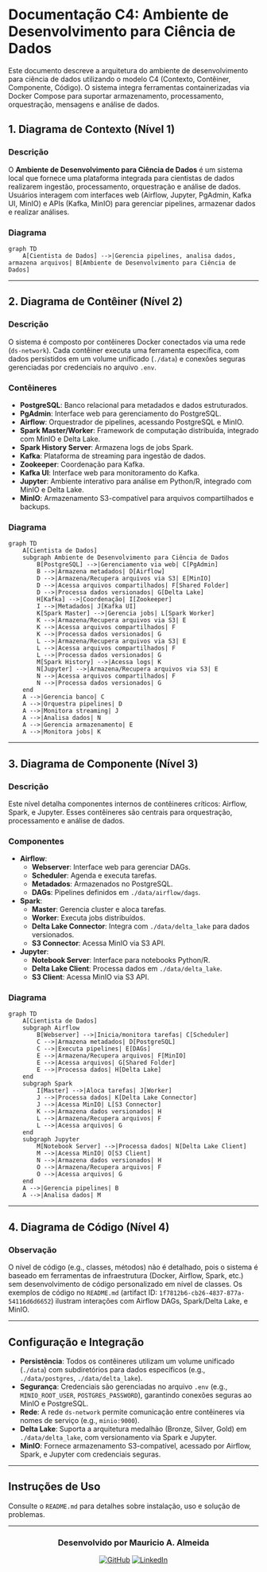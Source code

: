 # Documentação C4: Ambiente de Desenvolvimento para Ciência de Dados

Este documento descreve a arquitetura do ambiente de desenvolvimento para ciência de dados utilizando o modelo C4 (Contexto, Contêiner, Componente, Código). O sistema integra ferramentas containerizadas via Docker Compose para suportar armazenamento, processamento, orquestração, mensagens e análise de dados.

## 1. Diagrama de Contexto (Nível 1)

### Descrição
O **Ambiente de Desenvolvimento para Ciência de Dados** é um sistema local que fornece uma plataforma integrada para cientistas de dados realizarem ingestão, processamento, orquestração e análise de dados. Usuários interagem com interfaces web (Airflow, Jupyter, PgAdmin, Kafka UI, MinIO) e APIs (Kafka, MinIO) para gerenciar pipelines, armazenar dados e realizar análises.

### Diagrama
```mermaid
graph TD
    A[Cientista de Dados] -->|Gerencia pipelines, analisa dados, armazena arquivos| B[Ambiente de Desenvolvimento para Ciência de Dados]
```

---

## 2. Diagrama de Contêiner (Nível 2)

### Descrição
O sistema é composto por contêineres Docker conectados via uma rede (`ds-network`). Cada contêiner executa uma ferramenta específica, com dados persistidos em um volume unificado (`./data`) e conexões seguras gerenciadas por credenciais no arquivo `.env`.

### Contêineres
- **PostgreSQL**: Banco relacional para metadados e dados estruturados.
- **PgAdmin**: Interface web para gerenciamento do PostgreSQL.
- **Airflow**: Orquestrador de pipelines, acessando PostgreSQL e MinIO.
- **Spark Master/Worker**: Framework de computação distribuída, integrado com MinIO e Delta Lake.
- **Spark History Server**: Armazena logs de jobs Spark.
- **Kafka**: Plataforma de streaming para ingestão de dados.
- **Zookeeper**: Coordenação para Kafka.
- **Kafka UI**: Interface web para monitoramento do Kafka.
- **Jupyter**: Ambiente interativo para análise em Python/R, integrado com MinIO e Delta Lake.
- **MinIO**: Armazenamento S3-compatível para arquivos compartilhados e backups.

### Diagrama
```mermaid
graph TD
    A[Cientista de Dados]
    subgraph Ambiente de Desenvolvimento para Ciência de Dados
        B[PostgreSQL] -->|Gerenciamento via web| C[PgAdmin]
        B -->|Armazena metadados| D[Airflow]
        D -->|Armazena/Recupera arquivos via S3| E[MinIO]
        D -->|Acessa arquivos compartilhados| F[Shared Folder]
        D -->|Processa dados versionados| G[Delta Lake]
        H[Kafka] -->|Coordenação| I[Zookeeper]
        I -->|Metadados| J[Kafka UI]
        K[Spark Master] -->|Gerencia jobs| L[Spark Worker]
        K -->|Armazena/Recupera arquivos via S3| E
        K -->|Acessa arquivos compartilhados| F
        K -->|Processa dados versionados| G
        L -->|Armazena/Recupera arquivos via S3| E
        L -->|Acessa arquivos compartilhados| F
        L -->|Processa dados versionados| G
        M[Spark History] -->|Acessa logs| K
        N[Jupyter] -->|Armazena/Recupera arquivos via S3| E
        N -->|Acessa arquivos compartilhados| F
        N -->|Processa dados versionados| G
    end
    A -->|Gerencia banco| C
    A -->|Orquestra pipelines| D
    A -->|Monitora streaming| J
    A -->|Analisa dados| N
    A -->|Gerencia armazenamento| E
    A -->|Monitora jobs| K
```

---

## 3. Diagrama de Componente (Nível 3)

### Descrição
Este nível detalha componentes internos de contêineres críticos: Airflow, Spark, e Jupyter. Esses contêineres são centrais para orquestração, processamento e análise de dados.

### Componentes
- **Airflow**:
  - **Webserver**: Interface web para gerenciar DAGs.
  - **Scheduler**: Agenda e executa tarefas.
  - **Metadados**: Armazenados no PostgreSQL.
  - **DAGs**: Pipelines definidos em `./data/airflow/dags`.
- **Spark**:
  - **Master**: Gerencia cluster e aloca tarefas.
  - **Worker**: Executa jobs distribuídos.
  - **Delta Lake Connector**: Integra com `./data/delta_lake` para dados versionados.
  - **S3 Connector**: Acessa MinIO via S3 API.
- **Jupyter**:
  - **Notebook Server**: Interface para notebooks Python/R.
  - **Delta Lake Client**: Processa dados em `./data/delta_lake`.
  - **S3 Client**: Acessa MinIO via S3 API.

### Diagrama
```mermaid
graph TD
    A[Cientista de Dados]
    subgraph Airflow
        B[Webserver] -->|Inicia/monitora tarefas| C[Scheduler]
        C -->|Armazena metadados| D[PostgreSQL]
        C -->|Executa pipelines| E[DAGs]
        E -->|Armazena/Recupera arquivos| F[MinIO]
        E -->|Acessa arquivos| G[Shared Folder]
        E -->|Processa dados| H[Delta Lake]
    end
    subgraph Spark
        I[Master] -->|Aloca tarefas| J[Worker]
        J -->|Processa dados| K[Delta Lake Connector]
        J -->|Acessa MinIO| L[S3 Connector]
        K -->|Armazena dados versionados| H
        L -->|Armazena/Recupera arquivos| F
        L -->|Acessa arquivos| G
    end
    subgraph Jupyter
        M[Notebook Server] -->|Processa dados| N[Delta Lake Client]
        M -->|Acessa MinIO| O[S3 Client]
        N -->|Armazena dados versionados| H
        O -->|Armazena/Recupera arquivos| F
        O -->|Acessa arquivos| G
    end
    A -->|Gerencia pipelines| B
    A -->|Analisa dados| M
```

---

## 4. Diagrama de Código (Nível 4)

### Observação
O nível de código (e.g., classes, métodos) não é detalhado, pois o sistema é baseado em ferramentas de infraestrutura (Docker, Airflow, Spark, etc.) sem desenvolvimento de código personalizado em nível de classes. Os exemplos de código no `README.md` (artifact ID: `1f7812b6-cb26-4837-877a-54116d6d6652`) ilustram interações com Airflow DAGs, Spark/Delta Lake, e MinIO.

---

## Configuração e Integração

- **Persistência**: Todos os contêineres utilizam um volume unificado (`./data`) com subdiretórios para dados específicos (e.g., `./data/postgres`, `./data/delta_lake`).
- **Segurança**: Credenciais são gerenciadas no arquivo `.env` (e.g., `MINIO_ROOT_USER`, `POSTGRES_PASSWORD`), garantindo conexões seguras ao MinIO e PostgreSQL.
- **Rede**: A rede `ds-network` permite comunicação entre contêineres via nomes de serviço (e.g., `minio:9000`).
- **Delta Lake**: Suporta a arquitetura medalhão (Bronze, Silver, Gold) em `./data/delta_lake`, com versionamento via Spark e Jupyter.
- **MinIO**: Fornece armazenamento S3-compatível, acessado por Airflow, Spark, e Jupyter com credenciais seguras.

---

## Instruções de Uso
Consulte o `README.md` para detalhes sobre instalação, uso e solução de problemas.

---

<div align="center">
    <h3>Desenvolvido por Mauricio A. Almeida</h3>
    <a href="https://github.com/mauricioaalmeida"><img src="https://img.shields.io/badge/GitHub-181717?style=flat-square&logo=github&logoColor=FFFFFF" alt="GitHub"></a>
    <a href="https://linkedin.com/in/mauricioaalmeida"><img src="https://img.shields.io/badge/LinkedIn-0077B5?style=flat-square&logo=linkedin&logoColor=FFFFFF" alt="LinkedIn"></a>
</div>